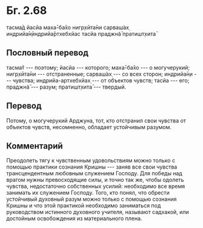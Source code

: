 # Бг. 2.68

тасма̄д йасйа маха̄-ба̄хо нигр̣хӣта̄ни сарваш́ах̣ индрийа̄н̣ӣндрийа̄ртхебхйас
тасйа праджн̃а̄ пратишт̣хита̄

## Пословный перевод

тасма̄т --- поэтому; йасйа --- которого; маха̄-ба̄хо --- о могучерукий;
нигр̣хӣта̄ни --- отстраненные; сарваш́ах̣ --- со всех сторон; индрийа̄н̣и ---
чувства; индрийа-артхебхйах̣ --- от объектов чувств; тасйа --- его;
праджн̃а̄ --- разум; пратишт̣хита̄ --- твердый.

## Перевод

Потому, о могучерукий Арджуна, тот, кто отстранил свои чувства от
объектов чувств, несомненно, обладает устойчивым разумом.

## Комментарий

Преодолеть тягу к чувственным удовольствиям можно только с помощью
практики сознания Кришны --- заняв все свои чувства трансцендентным
любовным служением Господу. Для победы над врагом нужны превосходящие
силы, и точно так же, чтобы одолеть чувства, недостаточно собственных
усилий: необходимо все время занимать их служением Господу. Того, кто
понял, что обрести устойчивый духовный разум можно только с помощью
сознания Кришны и что этой практикой необходимо заниматься под
руководством истинного духовного учителя, называют садхакой, или
достойным освобождения из материального плена.
